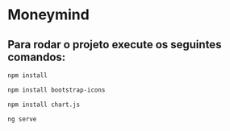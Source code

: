 # Moneymind

## Para rodar o projeto execute os seguintes comandos: 

```bash
npm install 

npm install bootstrap-icons

npm install chart.js

ng serve
